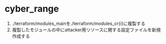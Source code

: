 # cyber_range
1. ./terraform/modules_mainを./terraform/modules_cr{i}に複製する
1. 複製したモジュールの中にattacker用リソースに関する設定ファイルを新規作成する
